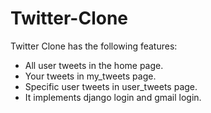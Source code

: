 # Twitter-Clone
Twitter Clone has the following features:

- All user tweets in the home page.
- Your tweets in my_tweets page.
- Specific user tweets in user_tweets page.
- It implements django login and gmail login.
